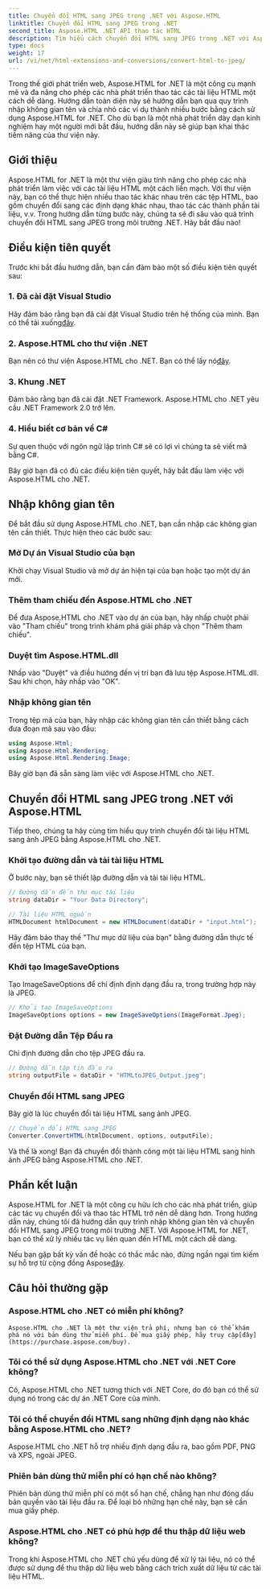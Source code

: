 ```yaml
---
title: Chuyển đổi HTML sang JPEG trong .NET với Aspose.HTML
linktitle: Chuyển đổi HTML sang JPEG trong .NET
second_title: Aspose.HTML .NET API thao tác HTML
description: Tìm hiểu cách chuyển đổi HTML sang JPEG trong .NET với Aspose.HTML cho .NET. Hướng dẫn từng bước để khai thác sức mạnh của Aspose.HTML cho .NET.
type: docs
weight: 17
url: /vi/net/html-extensions-and-conversions/convert-html-to-jpeg/
---
```


Trong thế giới phát triển web, Aspose.HTML for .NET là một công cụ mạnh mẽ và đa năng cho phép các nhà phát triển thao tác các tài liệu HTML một cách dễ dàng. Hướng dẫn toàn diện này sẽ hướng dẫn bạn qua quy trình nhập không gian tên và chia nhỏ các ví dụ thành nhiều bước bằng cách sử dụng Aspose.HTML for .NET. Cho dù bạn là một nhà phát triển dày dạn kinh nghiệm hay một người mới bắt đầu, hướng dẫn này sẽ giúp bạn khai thác tiềm năng của thư viện này.

## Giới thiệu

Aspose.HTML for .NET là một thư viện giàu tính năng cho phép các nhà phát triển làm việc với các tài liệu HTML một cách liền mạch. Với thư viện này, bạn có thể thực hiện nhiều thao tác khác nhau trên các tệp HTML, bao gồm chuyển đổi sang các định dạng khác nhau, thao tác các thành phần tài liệu, v.v. Trong hướng dẫn từng bước này, chúng ta sẽ đi sâu vào quá trình chuyển đổi HTML sang JPEG trong môi trường .NET. Hãy bắt đầu nào!

## Điều kiện tiên quyết

Trước khi bắt đầu hướng dẫn, bạn cần đảm bảo một số điều kiện tiên quyết sau:

### 1. Đã cài đặt Visual Studio
 Hãy đảm bảo rằng bạn đã cài đặt Visual Studio trên hệ thống của mình. Bạn có thể tải xuống[đây](https://visualstudio.microsoft.com/downloads/).

### 2. Aspose.HTML cho thư viện .NET
 Bạn nên có thư viện Aspose.HTML cho .NET. Bạn có thể lấy nó[đây](https://releases.aspose.com/html/net/).

### 3. Khung .NET
Đảm bảo rằng bạn đã cài đặt .NET Framework. Aspose.HTML cho .NET yêu cầu .NET Framework 2.0 trở lên.

### 4. Hiểu biết cơ bản về C#
Sự quen thuộc với ngôn ngữ lập trình C# sẽ có lợi vì chúng ta sẽ viết mã bằng C#.

Bây giờ bạn đã có đủ các điều kiện tiên quyết, hãy bắt đầu làm việc với Aspose.HTML cho .NET.

## Nhập không gian tên

Để bắt đầu sử dụng Aspose.HTML cho .NET, bạn cần nhập các không gian tên cần thiết. Thực hiện theo các bước sau:

### Mở Dự án Visual Studio của bạn

Khởi chạy Visual Studio và mở dự án hiện tại của bạn hoặc tạo một dự án mới.

### Thêm tham chiếu đến Aspose.HTML cho .NET

Để đưa Aspose.HTML cho .NET vào dự án của bạn, hãy nhấp chuột phải vào "Tham chiếu" trong trình khám phá giải pháp và chọn "Thêm tham chiếu".

### Duyệt tìm Aspose.HTML.dll

Nhấp vào "Duyệt" và điều hướng đến vị trí bạn đã lưu tệp Aspose.HTML.dll. Sau khi chọn, hãy nhấp vào "OK".

### Nhập không gian tên

Trong tệp mã của bạn, hãy nhập các không gian tên cần thiết bằng cách đưa đoạn mã sau vào đầu:

```csharp
using Aspose.Html;
using Aspose.Html.Rendering;
using Aspose.Html.Rendering.Image;
```

Bây giờ bạn đã sẵn sàng làm việc với Aspose.HTML cho .NET.

## Chuyển đổi HTML sang JPEG trong .NET với Aspose.HTML

Tiếp theo, chúng ta hãy cùng tìm hiểu quy trình chuyển đổi tài liệu HTML sang ảnh JPEG bằng Aspose.HTML cho .NET.

### Khởi tạo đường dẫn và tải tài liệu HTML

Ở bước này, bạn sẽ thiết lập đường dẫn và tải tài liệu HTML.

```csharp
// Đường dẫn đến thư mục tài liệu
string dataDir = "Your Data Directory";

// Tài liệu HTML nguồn
HTMLDocument htmlDocument = new HTMLDocument(dataDir + "input.html");
```

Hãy đảm bảo thay thế "Thư mục dữ liệu của bạn" bằng đường dẫn thực tế đến tệp HTML của bạn.

### Khởi tạo ImageSaveOptions

Tạo ImageSaveOptions để chỉ định định dạng đầu ra, trong trường hợp này là JPEG.

```csharp
// Khởi tạo ImageSaveOptions
ImageSaveOptions options = new ImageSaveOptions(ImageFormat.Jpeg);
```

### Đặt Đường dẫn Tệp Đầu ra

Chỉ định đường dẫn cho tệp JPEG đầu ra.

```csharp
// Đường dẫn tập tin đầu ra
string outputFile = dataDir + "HTMLtoJPEG_Output.jpeg";
```

### Chuyển đổi HTML sang JPEG

Bây giờ là lúc chuyển đổi tài liệu HTML sang ảnh JPEG.

```csharp
// Chuyển đổi HTML sang JPEG
Converter.ConvertHTML(htmlDocument, options, outputFile);
```

Và thế là xong! Bạn đã chuyển đổi thành công một tài liệu HTML sang hình ảnh JPEG bằng Aspose.HTML cho .NET.

## Phần kết luận

Aspose.HTML for .NET là một công cụ hữu ích cho các nhà phát triển, giúp các tác vụ chuyển đổi và thao tác HTML trở nên dễ dàng hơn. Trong hướng dẫn này, chúng tôi đã hướng dẫn quy trình nhập không gian tên và chuyển đổi HTML sang JPEG trong môi trường .NET. Với Aspose.HTML for .NET, bạn có thể xử lý nhiều tác vụ liên quan đến HTML một cách dễ dàng.

 Nếu bạn gặp bất kỳ vấn đề hoặc có thắc mắc nào, đừng ngần ngại tìm kiếm sự hỗ trợ từ cộng đồng Aspose[đây](https://forum.aspose.com/).

## Câu hỏi thường gặp

### Aspose.HTML cho .NET có miễn phí không?
    Aspose.HTML cho .NET là một thư viện trả phí, nhưng bạn có thể khám phá nó với bản dùng thử miễn phí. Để mua giấy phép, hãy truy cập[đây](https://purchase.aspose.com/buy).

### Tôi có thể sử dụng Aspose.HTML cho .NET với .NET Core không?
   Có, Aspose.HTML cho .NET tương thích với .NET Core, do đó bạn có thể sử dụng nó trong các dự án .NET Core của mình.

### Tôi có thể chuyển đổi HTML sang những định dạng nào khác bằng Aspose.HTML cho .NET?
   Aspose.HTML cho .NET hỗ trợ nhiều định dạng đầu ra, bao gồm PDF, PNG và XPS, ngoài JPEG.

### Phiên bản dùng thử miễn phí có hạn chế nào không?
   Phiên bản dùng thử miễn phí có một số hạn chế, chẳng hạn như đóng dấu bản quyền vào tài liệu đầu ra. Để loại bỏ những hạn chế này, bạn sẽ cần mua giấy phép.

### Aspose.HTML cho .NET có phù hợp để thu thập dữ liệu web không?
   Trong khi Aspose.HTML cho .NET chủ yếu dùng để xử lý tài liệu, nó có thể được sử dụng để thu thập dữ liệu web bằng cách trích xuất dữ liệu từ các tài liệu HTML.